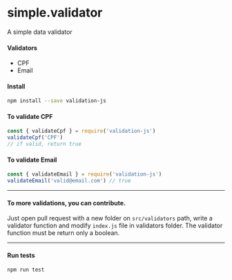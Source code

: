 # simple.validator
A simple data validator

#### Validators
* CPF
* Email

#### Install
```bash
npm install --save validation-js
```

#### To validate CPF
```js
const { validateCpf } = require('validation-js')
validateCpf('CPF')
// if valid, return true
```

#### To validate Email
```js
const { validateEmail } = require('validation-js')
validateEmail('valid@email.com') // true
```

---

#### To more validations, you can contribute.
Just open pull request with a new folder on `src/validators` path, write a validator function and modify `index.js` file in validators folder. The validator function must be return only a boolean.

---

#### Run tests
```bash
npm run test
```
